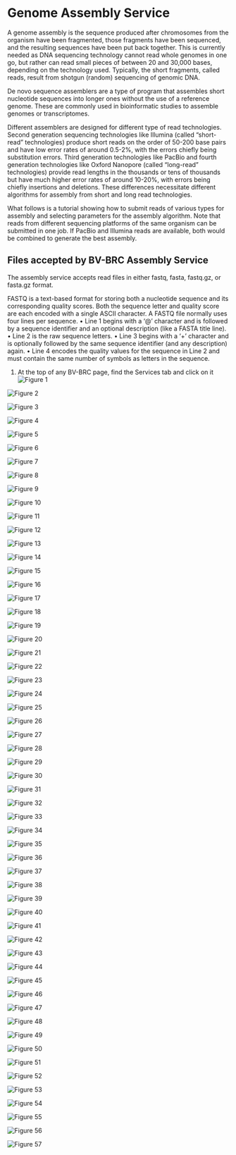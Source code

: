 # Genome Assembly Service

A genome assembly is the sequence produced after chromosomes from the organism have been fragmented, those fragments have been sequenced, and the resulting sequences have been put back together. This is currently needed as DNA sequencing technology cannot read whole genomes in one go, but rather can read small pieces of between 20 and 30,000 bases, depending on the technology used. Typically, the short fragments, called reads, result from shotgun (random) sequencing of genomic DNA.

De novo sequence assemblers are a type of program that assembles short nucleotide sequences into longer ones without the use of a reference genome. These are commonly used in bioinformatic studies to assemble genomes or transcriptomes.

Different assemblers are designed for different type of read technologies. Second generation sequencing technologies like Illumina (called “short-read” technologies) produce short reads on the order of 50-200 base pairs and have low error rates of around 0.5-2%, with the errors chiefly being substitution errors. Third generation technologies like PacBio and fourth generation technologies like Oxford Nanopore (called “long-read” technologies) provide read lengths in the thousands or tens of thousands but have much higher error rates of around 10-20%, with errors being chiefly insertions and deletions. These differences necessitate different algorithms for assembly from short and long read technologies.

What follows is a tutorial showing how to submit reads of various types for assembly and selecting parameters for the assembly algorithm.  Note that reads from different sequencing platforms of the same organism can be submitted in one job. If PacBio and Illumina reads are available, both would be combined to generate the best assembly.

## Files accepted by BV-BRC Assembly Service

The assembly service accepts read files in either fastq, fasta, fastq.gz, or fasta.gz format. 

FASTQ is a text-based format for storing both a nucleotide sequence and its corresponding quality scores. Both the sequence letter and quality score are each encoded with a single ASCII character.  A FASTQ file normally uses four lines per sequence.
•	Line 1 begins with a ‘@’ character and is followed by a sequence identifier and an optional description (like a FASTA title line).
•	Line 2 is the raw sequence letters.
•	Line 3 begins with a ‘+’ character and is optionally followed by the same sequence identifier (and any description) again.
•	Line 4 encodes the quality values for the sequence in Line 2 and must contain the same number of symbols as letters in the sequence.

1. At the top of any BV-BRC page, find the Services tab and click on it
![Figure 1](./images/Picture1.png)


![Figure 2](./images/Picture2.png)



![Figure 3](./images/Picture3.png)



![Figure 4](./images/Picture4.png)



![Figure 5](./images/Picture5.png)



![Figure 6](./images/Picture6.png)



![Figure 7](./images/Picture7.png)



![Figure 8](./images/Picture8.png)



![Figure 9](./images/Picture9.png)



![Figure 10](./images/Picture10.png)



![Figure 11](./images/Picture11.png)



![Figure 12](./images/Picture12.png)



![Figure 13](./images/Picture13.png)



![Figure 14](./images/Picture14.png)



![Figure 15](./images/Picture15.png)



![Figure 16](./images/Picture16.png)



![Figure 17](./images/Picture17.png)



![Figure 18](./images/Picture18.png)



![Figure 19](./images/Picture19.png)



![Figure 20](./images/Picture20.png)



![Figure 21](./images/Picture21.png)



![Figure 22](./images/Picture22.png)



![Figure 23](./images/Picture23.png)



![Figure 24](./images/Picture24.png)



![Figure 25](./images/Picture25.png)



![Figure 26](./images/Picture26.png)



![Figure 27](./images/Picture27.png)



![Figure 28](./images/Picture28.png)



![Figure 29](./images/Picture29.png)



![Figure 30](./images/Picture30.png)



![Figure 31](./images/Picture31.png)



![Figure 32](./images/Picture32.png)



![Figure 33](./images/Picture33.png)



![Figure 34](./images/Picture34.png)



![Figure 35](./images/Picture35.png)



![Figure 36](./images/Picture36.png)



![Figure 37](./images/Picture37.png)



![Figure 38](./images/Picture38.png)



![Figure 39](./images/Picture39.png)



![Figure 40](./images/Picture40.png)



![Figure 41](./images/Picture41.png)



![Figure 42](./images/Picture42.png)



![Figure 43](./images/Picture43.png)



![Figure 44](./images/Picture44.png)



![Figure 45](./images/Picture45.png)



![Figure 46](./images/Picture46.png)



![Figure 47](./images/Picture47.png)



![Figure 48](./images/Picture48.png)



![Figure 49](./images/Picture49.png)



![Figure 50](./images/Picture50.png)



![Figure 51](./images/Picture51.png)



![Figure 52](./images/Picture52.png)



![Figure 53](./images/Picture53.png)



![Figure 54](./images/Picture54.png)



![Figure 55](./images/Picture55.png)



![Figure 56](./images/Picture56.png)



![Figure 57](./images/Picture57.png)



